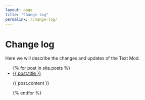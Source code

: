 ```yaml
---
layout: page
title: "Change log"
permalink: /change-log/
---
```


# Change log

Here we will describe the changes and updates of the Text Mod.

<ul>
  {% for post in site.posts %}
    <li>
      <a href="{{ post.url }}">{{ post.title }}</a>
        <p> {{ post.content }} </p>
    </li>
  {% endfor %}
</ul>
